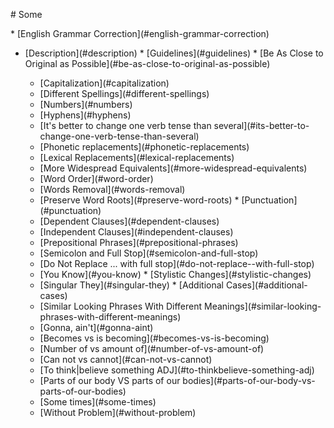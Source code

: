 <fold text='h1: # Some'># Some

<fold text='table of contents'><!-- TOC -->
<fold text='unordered list: * [English Grammar Cor...blem)'>* [English Grammar Correction](<fold text='...'>#english-grammar-correction</fold>)
* [Description](<fold text='...'>#description</fold>)
<fold text='* [Guidelines](#guidel...blem)'>* [Guidelines](<fold text='...'>#guidelines</fold>)
  <fold text='* [Be As Close to Orig...oots)'>* [Be As Close to Original as Possible](<fold text='...'>#be-as-close-to-original-as-possible</fold>)
    * [Capitalization](<fold text='...'>#capitalization</fold>)
    * [Different Spellings](<fold text='...'>#different-spellings</fold>)
    * [Numbers](<fold text='...'>#numbers</fold>)
    * [Hyphens](<fold text='...'>#hyphens</fold>)
    * [It's better to change one verb tense than several](<fold text='...'>#its-better-to-change-one-verb-tense-than-several</fold>)
    * [Phonetic replacements](<fold text='...'>#phonetic-replacements</fold>)
    * [Lexical Replacements](<fold text='...'>#lexical-replacements</fold>)
    * [More Widespread Equivalents](<fold text='...'>#more-widespread-equivalents</fold>)
    * [Word Order](<fold text='...'>#word-order</fold>)
    * [Words Removal](<fold text='...'>#words-removal</fold>)
    * [Preserve Word Roots](<fold text='...'>#preserve-word-roots</fold>)</fold>
  <fold text='* [Punctuation](#punct...know)'>* [Punctuation](<fold text='...'>#punctuation</fold>)
    * [Dependent Clauses](<fold text='...'>#dependent-clauses</fold>)
    * [Independent Clauses](<fold text='...'>#independent-clauses</fold>)
    * [Prepositional Phrases](<fold text='...'>#prepositional-phrases</fold>)
    * [Semicolon and Full Stop](<fold text='...'>#semicolon-and-full-stop</fold>)
    * [Do Not Replace ... with full stop](<fold text='...'>#do-not-replace--with-full-stop</fold>)
    * [You Know](<fold text='...'>#you-know</fold>)</fold>
  <fold text='* [Stylistic Changes](...they)'>* [Stylistic Changes](<fold text='...'>#stylistic-changes</fold>)
    * [Singular They](<fold text='...'>#singular-they</fold>)</fold>
  <fold text='* [Additional Cases](#...blem)'>* [Additional Cases](<fold text='...'>#additional-cases</fold>)
    * [Similar Looking Phrases With Different Meanings](<fold text='...'>#similar-looking-phrases-with-different-meanings</fold>)
    * [Gonna, ain't](<fold text='...'>#gonna-aint</fold>)
    * [Becomes vs is becoming](<fold text='...'>#becomes-vs-is-becoming</fold>)
    * [Number of vs amount of](<fold text='...'>#number-of-vs-amount-of</fold>)
    * [Can not vs cannot](<fold text='...'>#can-not-vs-cannot</fold>)
    * [To think|believe something ADJ](<fold text='...'>#to-thinkbelieve-something-adj</fold>)
    * [Parts of our body VS parts of our bodies](<fold text='...'>#parts-of-our-body-vs-parts-of-our-bodies</fold>)
    * [Some times](<fold text='...'>#some-times</fold>)
    * [Without Problem](<fold text='...'>#without-problem</fold>)</fold></fold></fold>
<!-- TOC --></fold>
</fold>